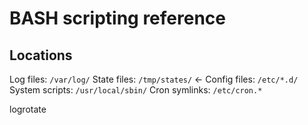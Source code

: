 # BASH scripting reference

## Locations

Log files: `/var/log/`
State files: `/tmp/states/` <-
Config files: `/etc/*.d/`
System scripts: `/usr/local/sbin/`
Cron symlinks: `/etc/cron.*`

logrotate
